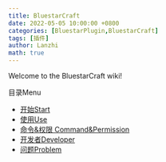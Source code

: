```yaml
---
title: BluestarCraft
date: 2022-05-05 10:00:00 +0800
categories: [BluestarPlugin,BluestarCraft]
tags: [插件]
author: Lanzhi
math: true
---
```


Welcome to the BluestarCraft wiki!

目录Menu
 - [开始Start](https://www.bluestarmc.top/posts/BluestarCraft_start/)
 - [使用Use](https://www.bluestarmc.top/posts/BluestarCraft_use/)
 - [命令&权限 Command&Permission](https://www.bluestarmc.top/posts/BluestarCraft_command/)
 - [开发者Developer](https://www.bluestarmc.top/posts/BluestarCraft_dev/)
 - [问题Problem](https://www.bluestarmc.top/posts/BluestarCraft_problem/)
